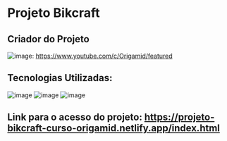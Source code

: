 # Projeto Bikcraft

## Criador do Projeto
![image](https://img.shields.io/badge/YouTube-FF0000?style=for-the-badge&logo=youtube&logoColor=white): https://www.youtube.com/c/Origamid/featured

## Tecnologias Utilizadas:
![image](https://img.shields.io/badge/HTML5-E34F26?style=for-the-badge&logo=html5&logoColor=white)
![image](https://img.shields.io/badge/CSS3-1572B6?style=for-the-badge&logo=css3&logoColor=white)
![image](https://img.shields.io/badge/JavaScript-323330?style=for-the-badge&logo=javascript&logoColor=F7DF1E)

## Link para o acesso do projeto: https://projeto-bikcraft-curso-origamid.netlify.app/index.html
